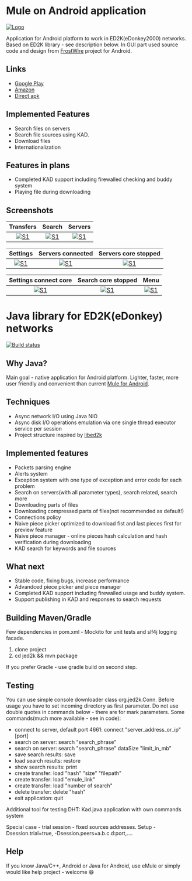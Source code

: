 # Mule on Android application

[![Logo](https://raw.githubusercontent.com/a-pavlov/jed2k/master/android/docs/mule_common.png)](https://raw.githubusercontent.com/a-pavlov/jed2k/master/android/docs/mule_common.png)

Application for Android platform to work in ED2K(eDonkey2000) networks. Based on ED2K library - see description below.
In GUI part used source code and design from [FrostWire](https://github.com/frostwire/frostwire) project for Android.

## Links

* [Google Play](https://play.google.com/store/apps/details?id=org.dkf.jmule&hl=en)
* [Amazon](https://www.amazon.com/DKF-software-Mule-on-Android/dp/B01LYN526Q/ref=sr_1_1?s=mobile-apps&ie=UTF8&qid=1475048708&sr=1-1)
* [Direct apk](https://drive.google.com/open?id=0B39-MtFuW1DTbW5LUk1IR3lsTGM)

## Implemented Features

* Search files on servers
* Search file sources using KAD.
* Download files
* Internationalization

## Features in plans

* Completed KAD support including firewalled checking and buddy system
* Playing file during downloading

## Screenshots

Transfers             |  Search           |  Servers
:-------------------------:|:-------------------------: |:-------------------------:
[![S1](https://raw.githubusercontent.com/a-pavlov/jed2k/master/android/docs/Screenshot_2016-09-26-20-21-51.png)](https://raw.githubusercontent.com/a-pavlov/jed2k/master/android/docs/Screenshot_2016-09-26-20-21-51.png) | [![S1](https://raw.githubusercontent.com/a-pavlov/jed2k/master/android/docs/Screenshot_2016-09-26-20-21-57.png)](https://raw.githubusercontent.com/a-pavlov/jed2k/master/android/docs/Screenshot_2016-09-26-20-21-57.png) | [![S1](https://raw.githubusercontent.com/a-pavlov/jed2k/master/android/docs/Screenshot_2016-09-26-20-22-02.png)](https://raw.githubusercontent.com/a-pavlov/jed2k/master/android/docs/Screenshot_2016-09-26-20-22-02.png)

Settings             |  Servers connected           |  Servers core stopped
:-------------------------:|:-------------------------: |:-------------------------:
[![S1](https://raw.githubusercontent.com/a-pavlov/jed2k/master/android/docs/Screenshot_2016-09-26-20-22-14.png)](https://raw.githubusercontent.com/a-pavlov/jed2k/master/android/docs/Screenshot_2016-09-26-20-22-14.png) | [![S1](https://raw.githubusercontent.com/a-pavlov/jed2k/master/android/docs/Screenshot_2016-09-26-20-22-24.png)](https://raw.githubusercontent.com/a-pavlov/jed2k/master/android/docs/Screenshot_2016-09-26-20-22-24.png) | [![S1](https://raw.githubusercontent.com/a-pavlov/jed2k/master/android/docs/Screenshot_2016-09-28-12-11-50.png)](https://raw.githubusercontent.com/a-pavlov/jed2k/master/android/docs/Screenshot_2016-09-28-12-11-50.png)

Settings connect core            |  Search core stopped          |  Menu
:-------------------------:|:-------------------------: |:-------------------------:
[![S1](https://raw.githubusercontent.com/a-pavlov/jed2k/master/android/docs/Screenshot_2016-09-28-12-12-00.png)](https://raw.githubusercontent.com/a-pavlov/jed2k/master/android/docs/Screenshot_2016-09-28-12-12-00.png) | [![S1](https://raw.githubusercontent.com/a-pavlov/jed2k/master/android/docs/Screenshot_2016-09-28-12-12-11.png)](https://raw.githubusercontent.com/a-pavlov/jed2k/master/android/docs/Screenshot_2016-09-28-12-12-11.png) | [![S1](https://raw.githubusercontent.com/a-pavlov/jed2k/master/android/docs/Screenshot_2016-09-28-12-12-21.png)](https://raw.githubusercontent.com/a-pavlov/jed2k/master/android/docs/Screenshot_2016-09-28-12-12-21.png)

# Java library for ED2K(eDonkey) networks

[![Build status](https://travis-ci.org/a-pavlov/jed2k.svg?branch=master)](https://travis-ci.org/a-pavlov/jed2k.svg?branch=master)

## Why Java?

Main goal - native application for Android platform. Lighter, faster, more user friendly and convenient than current [Mule for Android](https://play.google.com/store/apps/details?id=org.dkfsoft.AndroidMuleFree&hl=en).

## Techniques

* Async network I/O using Java NIO
* Async disk I/O operations emulation via one single thread executor service per session
* Project structure inspired by [libed2k](https://github.com/qmule/libed2k)

## Implemented features
* Packets parsing engine
* Alerts system
* Exception system with one type of exception and error code for each problem
* Search on servers(with all parameter types), search related, search more
* Downloading parts of files
* Downloading compressed parts of files(not recommended as default!)
* Connections policy
* Naive piece picker optimized to download fist and last pieces first for preview feature
* Naive piece manager - online pieces hash calculation and hash verification during downloading
* KAD search for keywords and file sources

## What next

* Stable code, fixing bugs, increase performance
* Advandced piece picker and piece manager
* Completed KAD support including firewalled usage and buddy system.
* Support publishing in KAD and responses to search requests

## Building Maven/Gradle
Few dependencies in pom.xml - Mockito for unit tests and slf4j logging facade.

1. clone project
2. cd jed2k && mvn package

If you prefer Gradle - use gradle build on second step.

## Testing
You can use simple console downloader class org.jed2k.Conn. Before usage you have to set incoming directory as first parameter.
Do not use double quotes in commands below - there are for mark parameters.
Some commands(much more available - see in code):

* connect to server, default port 4661: connect "server_address_or_ip" [port]
* search on server: search "search_phrase"
* search on server: search "search_phrase" dataSize "limit_in_mb"
* save search results: save
* load search results: restore
* show search results: print
* create transfer: load "hash" "size" "filepath"
* create transfer: load "emule_link"
* create transfer: load "number of search"
* delete transfer: delete "hash"
* exit application: quit

Additional tool for testing DHT: Kad.java application with own commands system

Special case - trial session - fixed sources addresses. Setup -Dsession.trial=true, -Dsession.peers=a.b.c.d:port,....

## Help
If you know Java/C++, Android or Java for Android, use eMule or simply would like help project - welcome :smile:
